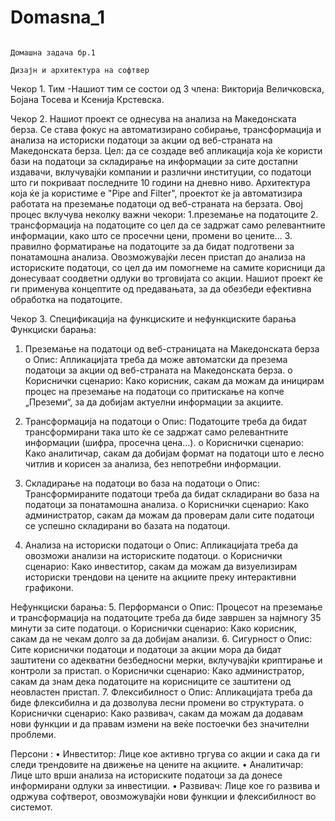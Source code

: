 # Domasna_1

                                                                                    Домашна задача бр.1
                                                                              Дизајн и архитектура на софтвер

Чекор 1. Тим 
-Нашиот тим се состои од 3 члена: Викторија Величковска, Бојана Тосева и  Ксенија Крстевска.

Чекор 2. Нашиот проект се однесува на анализа на Македонската берза. Се става фокус на автоматизирано собирање, трансформација и анализа на историски податоци за акции од веб-страната на Македонската берза. 
Цел: да се создаде веб апликација која ќе користи бази на податоци за складирање на информации за сите достапни издавачи, вклучувајќи компании и различни институции, со податоци што ги покриваат последните 10 години на дневно ниво. 
Архитектура која ќе ја користиме е "Pipe and Filter", проектот ќе ја автоматизира работата на преземање податоци од веб-странaта на берзата. Овој процес вклучува неколку важни чекори: 
1.преземање на податоците 
2. трансформација на податоците со цел да се задржат само релевантните информации, како што се просечни цени, промени во цените...
3. правилно форматирање на податоците за да бидат подготвени за понатамошна анализа.
Овозможувајќи лесен пристап до анализа на историските податоци, со цел да им помогнеме на самите корисници да донесуваат соодветни одлуки во трговијата со акции. 
Нашиот проект ќе ги применува концептите од предавањата, за да обезбеди ефективна обработка на податоците.


Чекор 3. Спецификација на функциските и нефункциските барања
 Функциски барања:
1.	Преземање на податоци од веб-страницата на Македонската берза
 o Опис: Апликацијата треба да може автоматски да презема податоци за акции од веб-страната на Македонската берза. 
o Кориснички сценарио: Како корисник, сакам да можам да иницирам процес на преземање на податоци со притискање на копче „Преземи“, за да добијам актуелни информации за акциите.

2.	Трансформација на податоци 
o Опис: Податоците треба да бидат трансформирани така што ќе се задржат само релевантните информации (шифра, просечна цена...).
 o Кориснички сценарио: Како аналитичар, сакам да добијам формат на податоци што е лесно читлив и корисен за анализа, без непотребни информации.
3.	Складирање на податоци во база на податоци 
o Опис: Трансформираните податоци треба да бидат складирани во база на податоци за понатамошна анализа. 
o Кориснички сценарио: Како администратор, сакам да можам да проверам дали сите податоци се успешно складирани во базата на податоци.
4.	Анализа на историски податоци 
o Опис: Апликацијата треба да овозможи анализи на историските податоци. 
o Кориснички сценарио: Како инвеститор, сакам да можам да визуелизирам историски трендови на цените на акциите преку интерактивни графикони.

Нефункциски барања:
5.	Перформанси 
o Опис: Процесот на преземање и трансформација на податоците треба да биде завршен за најмногу 35 минути за сите податоци.
 o Кориснички сценарио: Како корисник, сакам да не чекам долго за да добијам анализи.
6.	Сигурност
 o Опис: Сите кориснички податоци и податоци за акции мора да бидат заштитени со адекватни безбедносни мерки, вклучувајќи криптирање и контроли за пристап. 
o Кориснички сценарио: Како администратор, сакам да знам дека податоците на корисниците се заштитени од неовластен пристап.
7.	Флексибилност
 o Опис: Апликацијата треба да биде флексибилна и да дозволува лесни промени во структурата.
 o Кориснички сценарио: Како развивач, сакам да можам да додавам нови функции и да правам измени на веќе постоечки без значителни проблеми.



Персони :
• Инвеститор: Лице кое активно тргува со акции и сака да ги следи трендовите на движење на цените на акциите. 
• Аналитичар: Лице што врши анализа на историските податоци за да донесе информирани одлуки за инвестиции.
 • Развивач: Лице кое го развива и одржува софтверот, овозможувајќи нови функции и флексибилност во системот.

